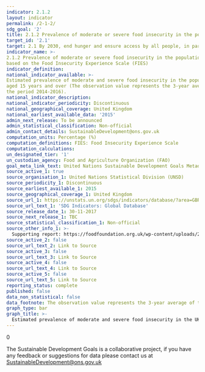 ```yaml
---
indicator: 2.1.2
layout: indicator
permalink: /2-1-2/
sdg_goal: '2'
title: 2.1.2 Prevalence of moderate or severe food insecurity in the population, based on the Food Insecurity Experience Scale (FIES)
target_id: '2.1'
target: 2.1 By 2030, end hunger and ensure access by all people, in particular the poor and people in vulnerable situations, including infants, to safe, nutritious and sufficient food all year round
indicator_name: >-
2.1.2 Prevalence of moderate or severe food insecurity in the population,       
based on the Food Insecurity Experience Scale (FIES)
indicator_definition: 
national_indicator_available: >-
Estimated prevalence of moderate and severe food insecurity in the population   
aged 15 years and over (The observation value represents the 3-year average of  
the period 2014-2016).
national_indicator_description: 
national_indicator_periodicity: Discontinuous
national_geographical_coverage: United Kingdom
national_earliest_available_data: '2015'
admin_next_release: To be announced
admin_statistical_classification: Non-official
admin_contact_details: SustainableDevelopment@ons.gov.uk
computation_units: Percentage (%)
computation_definitions: FIES: Food Insecurity Experience Scale
computation_calculations: 
un_designated_tier: '1'
un_custodian_agency: Food and Agriculture Organization (FAO)
goal_meta_link_text: United Nations Sustainable Development Goals Metadata (PDF 426 KB)
source_active_1: true
source_organisation_1: United Nations Statistical Division (UNSD)
source_periodicity_1: Discontinuous
source_earliest_available_1: 2015
source_geographical_coverage_1: United Kingdom
source_url_1: https://unstats.un.org/sdgs/indicators/database/?area=GBR
source_url_text_1: 'SDG Indicators: Global Database'
source_release_date_1: 30-11-2017
source_next_release_1: TBC
source_statistical_classification_1: Non-official
source_other_info_1: >-
  Supporting report: https://foodfoundation.org.uk/wp-content/uploads/2016/07/FoodInsecurityBriefing-May-2016-FINAL.pdf
source_active_2: false
source_url_text_2: Link to Source
source_active_3: false
source_url_text_3: Link to Source
source_active_4: false
source_url_text_4: Link to Source
source_active_5: false
source_url_text_5: Link to Source
reporting_status: complete
published: false
data_non_statistical: false
data_footnote: The observation value represents the 3-year average of the period 2014-2016.
graph_type: bar
graph_title: >-
  Estimated prevalence of moderate and severe food insecurity in the UK population (aged 15 years and over)
---
```

0
  
The Sustainable Development Goals is a collaborative project, if you have any feedback or suggestions for data please contact us at <SustainableDevelopment@ons.gov.uk>
